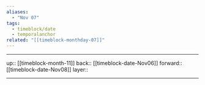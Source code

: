```yaml
---
aliases:
  - "Nov 07"
tags:
  - timeblock/date
  - temporalanchor
related: "[[timeblock-monthday-07]]"
---
```




***

up:: [[timeblock-month-11]]
back:: [[timeblock-date-Nov06]]
forward:: [[timeblock-date-Nov08]]
layer:: 

***
